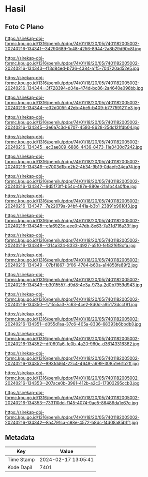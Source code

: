 # Hasil

## Foto C Plano

https://sirekap-obj-formc.kpu.go.id/1316/pemilu/pdpr/74/01/18/20/05/7401182005002-20240216-134341--34290689-1c48-4256-8944-2a8b29d90c8f.jpg

https://sirekap-obj-formc.kpu.go.id/1316/pemilu/pdpr/74/01/18/20/05/7401182005002-20240216-134343--f13d84ed-b736-4384-a1f5-704720ad52e5.jpg

https://sirekap-obj-formc.kpu.go.id/1316/pemilu/pdpr/74/01/18/20/05/7401182005002-20240216-134344--3f728394-d04e-474d-bc86-2a4640e096bb.jpg

https://sirekap-obj-formc.kpu.go.id/1316/pemilu/pdpr/74/01/18/20/05/7401182005002-20240216-134344--e32d005f-42eb-4be5-b409-b777591211e3.jpg

https://sirekap-obj-formc.kpu.go.id/1316/pemilu/pdpr/74/01/18/20/05/7401182005002-20240216-134345--3e6a7c3d-6707-4593-8628-25dc121fdb04.jpg

https://sirekap-obj-formc.kpu.go.id/1316/pemilu/pdpr/74/01/18/20/05/7401182005002-20240216-134345--ec3ae809-6886-4436-8473-11e0430d7242.jpg

https://sirekap-obj-formc.kpu.go.id/1316/pemilu/pdpr/74/01/18/20/05/7401182005002-20240216-134346--d7003d1b-e2b2-4b34-9b19-0daefc24ea74.jpg

https://sirekap-obj-formc.kpu.go.id/1316/pemilu/pdpr/74/01/18/20/05/7401182005002-20240216-134347--9d5f73ff-b54c-487e-880e-21a1b44a0fbe.jpg

https://sirekap-obj-formc.kpu.go.id/1316/pemilu/pdpr/74/01/18/20/05/7401182005002-20240216-134347--7e22079a-94bf-441a-b3b1-23891b9618f3.jpg

https://sirekap-obj-formc.kpu.go.id/1316/pemilu/pdpr/74/01/18/20/05/7401182005002-20240216-134348--cfa6923c-aee0-47db-8e63-7a31d716a33f.jpg

https://sirekap-obj-formc.kpu.go.id/1316/pemilu/pdpr/74/01/18/20/05/7401182005002-20240216-134348--1314a324-8333-4927-a5f0-fef82f6f8cfa.jpg

https://sirekap-obj-formc.kpu.go.id/1316/pemilu/pdpr/74/01/18/20/05/7401182005002-20240216-134349--07bf1867-0f06-4784-b60a-a14858fe89f2.jpg

https://sirekap-obj-formc.kpu.go.id/1316/pemilu/pdpr/74/01/18/20/05/7401182005002-20240216-134349--b3015557-d9d8-4e3a-973a-2d0b7959d943.jpg

https://sirekap-obj-formc.kpu.go.id/1316/pemilu/pdpr/74/01/18/20/05/7401182005002-20240216-134350--171555a3-7c63-4ce2-8d0d-a95173dccf91.jpg

https://sirekap-obj-formc.kpu.go.id/1316/pemilu/pdpr/74/01/18/20/05/7401182005002-20240216-134351--d055d1aa-37c6-405a-8336-68393b6bbdb8.jpg

https://sirekap-obj-formc.kpu.go.id/1316/pemilu/pdpr/74/01/18/20/05/7401182005002-20240216-134352--df0601a6-fe0b-4a20-960c-d36143316382.jpg

https://sirekap-obj-formc.kpu.go.id/1316/pemilu/pdpr/74/01/18/20/05/7401182005002-20240216-134352--893fdd64-22c4-4649-a699-30851e61b2ff.jpg

https://sirekap-obj-formc.kpu.go.id/1316/pemilu/pdpr/74/01/18/20/05/7401182005002-20240216-134353--207ace0b-3961-412b-a2c3-17303295ccb3.jpg

https://sirekap-obj-formc.kpu.go.id/1316/pemilu/pdpr/74/01/18/20/05/7401182005002-20240216-134353--733110dd-f145-4074-9ae5-86486da1e67e.jpg

https://sirekap-obj-formc.kpu.go.id/1316/pemilu/pdpr/74/01/18/20/05/7401182005002-20240216-134342--8a4791ca-c98e-4572-b8dc-f4d08a85b1f1.jpg


## Metadata

| Key        | Value               |
| ---------- | ------------------- |
| Time Stamp | 2024-02-17 13:05:41 |
| Kode Dapil | 7401                |



